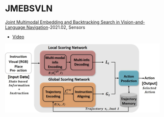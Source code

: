 # JMEBSVLN   
[Joint Multimodal Embedding and Backtracking Search in Vision-and-Language Navigation](https://www.mdpi.com/1424-8220/21/3/1012)-2021.02, Sensors   
- [Video](https://youtu.be/OnuKFDok_Q8)

![image_model_1](./jmebs.jpg)  
